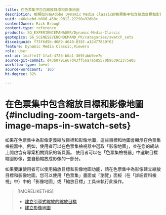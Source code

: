 ```yaml
---
title: 在色票集中包含縮放目標和影像地圖
description: 瞭解如何在Adobe Dynamic Media Classic的色票集中包含縮放目標和影像地圖。
uuid: e46ebebd-b086-450c-9812-22290a92db8c
contentOwner: Rick Brough
content-type: reference
products: SG_EXPERIENCEMANAGER/Dynamic-Media-Classic
geptopics: SG_SCENESEVENONDEMAND_PK/categories/swatch_sets
discoiquuid: f75f6d5b-d689-4640-838f-a32d77859f62
feature: Dynamic Media Classic,Viewers
role: User
exl-id: 1eaffe17-1fa3-4726-b0a1-369fabb9ee7e
source-git-commit: d43b0791e67d43ff56a7ab85570b9639c2375e05
workflow-type: tm+mt
source-wordcount: '165'
ht-degree: 32%

---
```


# 在色票集中包含縮放目標和影像地圖{#including-zoom-targets-and-image-maps-in-swatch-sets}

如果在色票集中為影像定義縮放目標和影像地圖，這些目標和地圖會顯示在色票集檢視器中。例如，使用者可以在色票集檢視器中選取「影像地圖」，並在您的網站上開啟含有專案相關資訊的新頁面。 使用者可以在「色票集檢視器」中選取目標縮圖影像，並自動縮放成影像的一部分。

如果要讓使用者可以使用縮放目標和影像地圖功能，請在色票集中為影像建立縮放目標和影像地圖。您可以使用「色票集」畫面或「瀏覽」面板（在「詳細資料檢視」中）中的「影像地圖」或「縮放目標」工具來執行此操作。

>[!MORELIKETHIS]
>
>* [建立引導式縮放的縮放目標](creating-zoom-targets-guided-zoom.md#creating_zoom_targets_for_guided_zoom)
>* [建立影像地圖](creating-image-maps.md#creating_image_maps)

